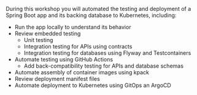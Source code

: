 During this workshop you will automated the testing and deployment of a Spring Boot app and its backing database to Kubernetes, including:

* Run the app locally to understand its behavior
* Review embedded testing
  * Unit testing
  * Integration testing for APIs using contracts
  * Integration testing for databases using Flyway and Testcontainers
* Automate testing using GitHub Actions
  * Add back-compatibility testing for APIs and database schemas
* Automate assembly of container images using kpack
* Review deployment manifest files
* Automate deployment to Kubernetes using GitOps an ArgoCD